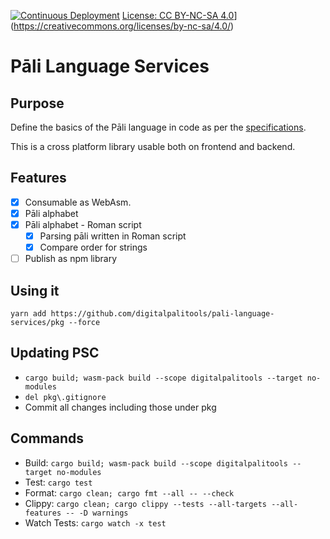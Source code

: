 [![Continuous Deployment](https://github.com/digitalpalitools/pali-language-services/workflows/Continuous%20Deployment/badge.svg)](https://github.com/digitalpalitools/lib/actions?query=workflow%3A%22Continuous+Deployment%22) [License: CC BY-NC-SA 4.0](https://img.shields.io/badge/License-CC%20BY--NC--SA%204.0-lightgrey.svg)](https://creativecommons.org/licenses/by-nc-sa/4.0/)

# Pāli Language Services

## Purpose

Define the basics of the Pāli language in code as per the [specifications](https://docs.google.com/document/d/1KF6NLFiiVH9oVz_NcU5mjHcMcIAZECgNifM8mX25MCo/edit#heading=h.2hvqs8bpra4).

This is a cross platform library usable both on frontend and backend.

## Features

- [x] Consumable as WebAsm.
- [x] Pāli alphabet
- [x] Pāli alphabet - Roman script
  - [x] Parsing pāli written in Roman script
  - [x] Compare order for strings
- [ ] Publish as npm library

## Using it

```yarn add https://github.com/digitalpalitools/pali-language-services/pkg --force```

## Updating PSC

- ```cargo build; wasm-pack build --scope digitalpalitools --target no-modules```
- ```del pkg\.gitignore```
- Commit all changes including those under pkg

## Commands

- Build: ```cargo build; wasm-pack build --scope digitalpalitools --target no-modules```
- Test: ```cargo test```
- Format: ```cargo clean; cargo fmt --all -- --check```
- Clippy: ```cargo clean; cargo clippy --tests --all-targets --all-features -- -D warnings```
- Watch Tests: ```cargo watch -x test```
